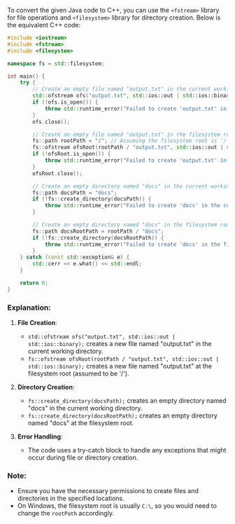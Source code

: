 To convert the given Java code to C++, you can use the `<fstream>` library for file operations and `<filesystem>` library for directory creation. Below is the equivalent C++ code:

```cpp
#include <iostream>
#include <fstream>
#include <filesystem>

namespace fs = std::filesystem;

int main() {
    try {
        // Create an empty file named "output.txt" in the current working directory
        std::ofstream ofs("output.txt", std::ios::out | std::ios::binary);
        if (!ofs.is_open()) {
            throw std::runtime_error("Failed to create 'output.txt' in the current working directory");
        }
        ofs.close();

        // Create an empty file named "output.txt" in the filesystem root
        fs::path rootPath = "/"; // Assuming the filesystem root is '/'
        fs::ofstream ofsRoot(rootPath / "output.txt", std::ios::out | std::ios::binary);
        if (!ofsRoot.is_open()) {
            throw std::runtime_error("Failed to create 'output.txt' in the filesystem root");
        }
        ofsRoot.close();

        // Create an empty directory named "docs" in the current working directory
        fs::path docsPath = "docs";
        if (!fs::create_directory(docsPath)) {
            throw std::runtime_error("Failed to create 'docs' in the current working directory");
        }

        // Create an empty directory named "docs" in the filesystem root
        fs::path docsRootPath = rootPath / "docs";
        if (!fs::create_directory(docsRootPath)) {
            throw std::runtime_error("Failed to create 'docs' in the filesystem root");
        }
    } catch (const std::exception& e) {
        std::cerr << e.what() << std::endl;
    }

    return 0;
}
```

### Explanation:
1. **File Creation**:
   - `std::ofstream ofs("output.txt", std::ios::out | std::ios::binary);` creates a new file named "output.txt" in the current working directory.
   - `fs::ofstream ofsRoot(rootPath / "output.txt", std::ios::out | std::ios::binary);` creates a new file named "output.txt" at the filesystem root (assumed to be '/').

2. **Directory Creation**:
   - `fs::create_directory(docsPath);` creates an empty directory named "docs" in the current working directory.
   - `fs::create_directory(docsRootPath);` creates an empty directory named "docs" at the filesystem root.

3. **Error Handling**:
   - The code uses a try-catch block to handle any exceptions that might occur during file or directory creation.

### Note:
- Ensure you have the necessary permissions to create files and directories in the specified locations.
- On Windows, the filesystem root is usually `C:\`, so you would need to change the `rootPath` accordingly.
